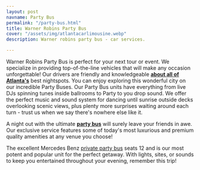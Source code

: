 ```yaml
---
layout: post
navname: Party Bus
permalink: "/party-bus.html"
title: Warner Robins Party Bus
cover: "/assets/img/atlantacarlimousine.webp"
description: Warner robins party bus - car services.

---
```

Warner Robins Party Bus is perfect for your next tour or event. We specialize in providing top-of-the-line vehicles that will make any occasion unforgettable! Our drivers are friendly and knowledgeable [**about all of Atlanta's**](https://www.grandlimowarner-robins.com/party-bus.html "Atlanta party bus") best nightspots. You can enjoy exploring this wonderful city on our incredible Party Buses. Our Party Bus units have everything from live DJs spinning tunes inside ballrooms to Party to you drop sound. We offer the perfect music and sound system for dancing until sunrise outside decks overlooking scenic views, plus plenty more surprises waiting around each turn - trust us when we say there's nowhere else like it.

A night out with the ultimate [**party bus**](https://www.grandlimowarner-robins.com/party-bus.html "Party Bus") will surely leave your friends in awe. Our exclusive service features some of today's most luxurious and premium quality amenities at any venue you choose!

The excellent Mercedes Benz [private party bus](https://www.grandlimowarner-robins.com/party-bus.html "Private party bus") seats 12 and is our most potent and popular unit for the perfect getaway. With lights, sites, or sounds to keep you entertained throughout your evening, remember this trip!